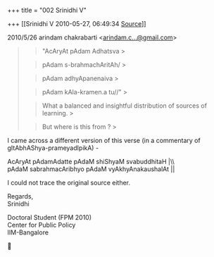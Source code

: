 +++
title = "002 Srinidhi V"

+++
[[Srinidhi V	2010-05-27, 06:49:34 [Source](https://groups.google.com/g/bvparishat/c/Repa7LdHJp4)]]



  
  

2010/5/26 arindam chakrabarti \<[arindam.c...@gmail.com]()\>

  

> 
> >   
> > 
> > 
> > 
> > 
> > "AcAryAt pAdam Adhatsva >
> 
> > 
> > pAdam s-brahmachAritAh/ >
> 
> > 
> > pAdam adhyApanenaiva >
> 
> > 
> > pAdam kAla-kramen.a tu//" >
> 
> > 
> > 
> > 
> > 
> > What a balanced and insightful distribution of sources of learning. >
> 
> > 
> > But where is this from ? >
> 

  
I came across a different version of this verse (in a commentary of gItAbhAShya-prameyadIpikA) -  
  
AcAryAt pAdamAdatte pAdaM shiShyaM svabuddhitaH \|\\\\  
pAdaM sabrahmacAribhyo pAdaM vyAkhyAnakaushalAt \|\|  
  
I could not trace the original source either.  
  
  
Regards,  
Srinidhi  
  
Doctoral Student (FPM 2010)  
Center for Public Policy  
IIM-Bangalore  
  




